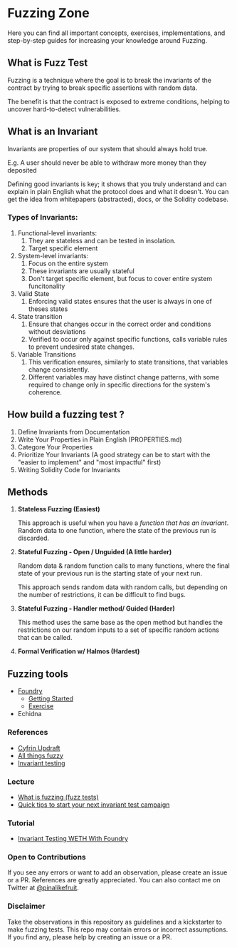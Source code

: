 # Fuzzing Zone

Here you can find all important concepts, exercises, implementations, and step-by-step guides for increasing your knowledge around Fuzzing.

## What is Fuzz Test

Fuzzing is a technique where the goal is to break the invariants of the contract by trying to break specific assertions with random data.

The benefit is that the contract is exposed to extreme conditions, helping to uncover hard-to-detect vulnerabilities.

## What is an Invariant

Invariants are properties of our system that should always hold true.

E.g. A user should never be able to withdraw more money than they deposited

Defining good invariants is key; it shows that you truly understand and can explain in plain English what the protocol does and what it doesn't. You can get the idea from whitepapers (abstracted), docs, or the Solidity codebase.

### Types of Invariants: 

1. Functional-level invariants: 
   1. They are stateless and can be tested in insolation. 
   2. Target specific element
2. System-level invariants:
   1. Focus on the entire system
   2. These invariants are usually stateful 
   3. Don't target specific element, but focus to cover entire system funcitonality
3. Valid State
   1. Enforcing valid states ensures that the user is always in one of theses states
4. State transition
   1. Ensure that changes occur in the correct order and conditions without desviations 
   2. Verified to occur only against specific functions, calls variable rules to prevent undesired state changes. 
5. Variable Transitions
   1. This verification ensures, similarly to state transitions, that variables change consistently.
   2. Different variables may have distinct change patterns, with some required to change only in specific directions for the system's coherence.
   
## How build a fuzzing test ? 

1. Define Invariants from Documentation
2. Write Your Properties in Plain English (PROPERTIES.md)
3. Categore Your Properties
4. Prioritize Your Invariants (A good strategy can be to start with the "easier to implement" and "most impactful" first)
5. Writing Solidity Code for Invariants
   
## Methods 

1. **Stateless Fuzzing (Easiest)**

   This approach is useful when you have a _function that has an invariant_.
   Random data to one function, where the state of the previous run is discarded.

2. **Stateful Fuzzing - Open / Unguided (A little harder)**
   
   Random data & random function calls to many functions, where the final state of your previous run is the starting state of your next run.

   This approach sends random data with random calls, but depending on the number of restrictions, it can be difficult to find bugs. 

3. **Stateful Fuzzing - Handler method/ Guided (Harder)**
   
   This method uses the same base as the open method but handles the restrictions on our random inputs to a set of specific random actions that can be called.

4. **Formal Verification w/ Halmos (Hardest)**

## Fuzzing tools 

* [Foundry](https://book.getfoundry.sh/) 
  * [Getting Started](./docs/foundry.md)
  * [Exercise](./docs/foundry-exercise.md)
* Echidna

### References

* [Cyfrin Updraft](https://updraft.cyfrin.io/)
* [All things fuzzy](https://allthingsfuzzy.substack.com/)
* [Invariant testing](https://book.getfoundry.sh/forge/invariant-testing)

###  Lecture
* [What is fuzzing (fuzz tests)](https://www.cyfrin.io/blog/smart-contract-fuzzing-and-invariants-testing-foundry)
* [Quick tips to start your next invariant test campaign](https://allthingsfuzzy.substack.com/p/quick-tips-to-start-your-next-invariant)

### Tutorial 

* [Invariant Testing WETH With Foundry](https://mirror.xyz/horsefacts.eth/Jex2YVaO65dda6zEyfM_-DXlXhOWCAoSpOx5PLocYgw) 
  
### Open to Contributions
If you see any errors or want to add an observation, please create an issue or a PR. References are greatly appreciated. You can also contact me on Twitter at [@pinalikefruit](https://x.com/pinalikefruit).

### Disclaimer
Take the observations in this repository as guidelines and a kickstarter to make fuzzing tests. This repo may contain errors or incorrect assumptions. If you find any, please help by creating an issue or a PR.


